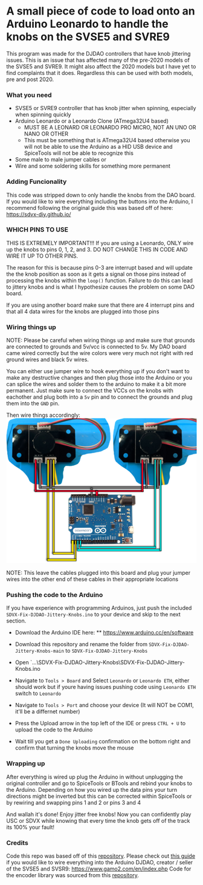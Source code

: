 # A small piece of code to load onto an Arduino Leonardo to handle the knobs on the SVSE5 and SVRE9

This program was made for the DJDAO controllers that have knob jittering issues. This is an issue that has affected many of the pre-2020 models of the SVSE5 and SVRE9. It might also affect the 2020 models but I have yet to find complaints that it does. Regardless this can be used with both models, pre and post 2020. 

### What you need
* SVSE5 or SVRE9 controller that has knob jitter when spinning, especially when spinning quickly
* Arduino Leonardo or a Leonardo Clone (ATmega32U4 based)
    * MUST BE A LEONARD OR LEONARDO PRO MICRO, NOT AN UNO OR NANO OR OTHER
    * This must be something that is ATmega32U4 based otherwise you will not be able to use the Arduino as a HID USB device and SpiceTools will not be able to recognize this
* Some male to male jumper cables
or
* Wire and some soldering skills for something more permanent


### Adding Funcionality
This code was stripped down to only handle the knobs from the DAO board. If you would like to wire everything including the buttons into the Arduino, I recommend following the original guide this was based off of here: https://sdvx-diy.github.io/

### WHICH PINS TO USE
THIS IS EXTREMELY IMPORTANT!!! If you are using a Leonardo, ONLY wire up the knobs to pins 0, 1, 2, and 3. DO NOT CHANGE THIS IN CODE AND WIRE IT UP TO OTHER PINS.

The reason for this is because pins 0-3 are interrupt based and will update the the knob position as soon as it gets a signal on those pins instead of processing the knobs within the `loop()` function. Failure to do this can lead to jittery knobs and is what I hypothesize causes the problem on some DAO board. 

If you are using another board make sure that there are 4 interrupt pins and that all 4 data wires for the knobs are plugged into those pins

### Wiring things up
NOTE: Please be careful when wiring things up and make sure that grounds are connected to grounds and 5v/vcc is connected to 5v. My DAO board came wired correctly but the wire colors were very much not right with red ground wires and black 5v wires.

You can either use jumper wire to hook everything up if you don't want to make any destructive changes and then plug those into the Arduino or you can splice the wires and solder them to the arduino to make it a bit more permanent. Just make sure to connect the VCCs on the knobs with eachother and plug both into a `5v` pin and to connect the grounds and plug them into the `GND` pin.

Then wire things accordingly:
![image](https://github.com/SilentMystification/SDVX-Fix-DJDAO-Jittery-Knobs/blob/main/Wiring%20Diagram.png)

NOTE:
This leave the cables plugged into this board and plug your jumper wires into the other end of these cables in their appropriate locations

### Pushing the code to the Arduino
If you have experience with programming Arduinos, just push the included `SDVX-Fix-DJDAO-Jittery-Knobs.ino` to your device and skip to the next section.

* Download the Arduino IDE here:
** https://www.arduino.cc/en/software

* Download this repository and rename the folder from `SDVX-Fix-DJDAO-Jittery-Knobs-main` to `SDVX-Fix-DJDAO-Jittery-Knobs`

* Open `...\SDVX-Fix-DJDAO-Jittery-Knobs\SDVX-Fix-DJDAO-Jittery-Knobs.ino

* Navigate to `Tools > Board` and Select `Leonardo` or `Leonardo ETH`, either should work but if youre having issues pushing code using `Leonardo ETH` switch to `Leonardo`

* Navigate to `Tools > Port` and choose your device (It will NOT be COM1, it'll be a differnet number) 

* Press the Upload arrow in the top left of the IDE or press `CTRL + U` to upload the code to the Arduino

* Wait till you get a `Done Uploading` confirmation on the bottom right and confirm that turning the knobs move the mouse



### Wrapping up
After everything is wired up plug the Arduino in without unplugging the original controller and go to SpiceTools or BTools and rebind your knobs to the Arduino. Depending on how you wired up the data pins your turn directions might be inverted but this can be corrected within SpiceTools or by rewiring and swapping pins 1 and 2 or pins 3 and 4

And wallah it's done! Enjoy jitter free knobs! Now you can confidently play USC or SDVX while knowing that every time the knob gets off of the track its 100% your fault!

### Credits
Code this repo was based off of this [repository](https://github.com/Reyn-Mukai/SDVX-DIY/tree/Standard).
Please check out [this guide](https://sdvx-diy.github.io/) if you would like to wire everything into the Arduino
DJDAO, creator / seller of the SVSE5 and SVSR9: https://www.gamo2.com/en/index.php
Code for the encoder library was sourced from this [repository](https://github.com/PaulStoffregen/Encoder).
